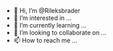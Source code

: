 - 👋 Hi, I’m @Rileksbrader
- 👀 I’m interested in ...
- 🌱 I’m currently learning ...
- 💞️ I’m looking to collaborate on ...
- 📫 How to reach me ...

<!---
Rileksbrader/Rileksbrader is a ✨ special ✨ repository because its `README.md` (this file) appears on your GitHub profile.
You can click the Preview link to take a look at your changes.
--->
